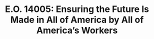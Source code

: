 ---
highlight: "false" 
title: "E.O. 14005: Ensuring the Future Is Made in All of America by All of America’s Workers"
description: "Ensuring the Future is Made in All of America by All of America’s Workforce: The United States Government should, whenever possible, procure goods, products, materials, and services from sources that will help American businesses compete in strategic industries and help America's workers thrive."
url-link: "https://www.federalregister.gov/documents/2021/01/28/2021-02038/ensuring-the-future-is-made-in-all-of-america-by-all-of-americas-workers"
type: "HTML"
gov-only: "false"
is-external: "true"
publication-date: "January 01, 2021"
reading-time: "5"
resource-type: "Guidance"
filter: "p-filter"
audience: "contracts-acquisitions"
branded-offerings: "acquisition-policy-it-category"
---